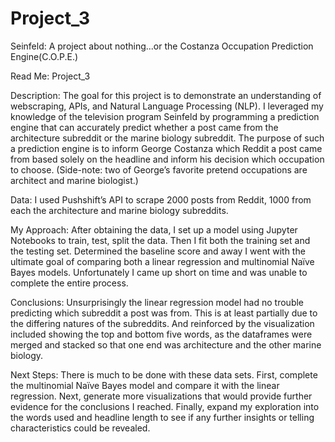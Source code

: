 # Project_3
Seinfeld: A project about nothing...or the Costanza Occupation Prediction Engine(C.O.P.E.)

Read Me: Project_3

Description: 
The goal for this project is to demonstrate an understanding of webscraping, APIs, and Natural Language Processing (NLP). I leveraged my knowledge of the television program Seinfeld by programming a prediction engine that can accurately predict whether a post came from the architecture subreddit or the marine biology subreddit. The purpose of such a prediction engine is to inform George Costanza which Reddit a post came from based solely on the headline and inform his decision which occupation to choose. (Side-note: two of George’s favorite pretend occupations are architect and marine biologist.)

Data:
I used Pushshift’s API to scrape 2000 posts from Reddit, 1000 from each the architecture and marine biology subreddits. 

My Approach:
After obtaining the data, I set up a model using Jupyter Notebooks to train, test, split the data. Then I fit both the training set and the testing set. Determined the baseline score and away I went with the ultimate goal of comparing both a linear regression and multinomial Naïve Bayes models. Unfortunately I came up short on time and was unable to complete the entire process.

Conclusions:
Unsurprisingly the linear regression model had no trouble predicting which subreddit a post was from. This is at least partially due to the differing natures of the subreddits. And reinforced by the visualization included showing the top and bottom five words, as the dataframes were merged and stacked so that one end was architecture and the other marine biology.

Next Steps:
There is much to be done with these data sets. First, complete the multinomial Naïve Bayes model and compare it with the linear regression. Next, generate more visualizations that would provide further evidence for the conclusions I reached. Finally, expand my exploration into the words used and headline length to see if any further insights or telling characteristics could be revealed. 

